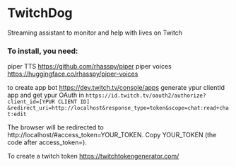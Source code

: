 # TwitchDog
 Streaming assistant to monitor and help with lives on Twitch

### To install, you need:
piper   TTS    https://github.com/rhasspy/piper
piper voices        https://huggingface.co/rhasspy/piper-voices

to create app bot   https://dev.twitch.tv/console/apps
generate ypur clientId app and get ypur OAuth in    `https://id.twitch.tv/oauth2/authorize?client_id=[YPUR CLIENT ID]
&redirect_uri=http://localhost&response_type=token&scope=chat:read+chat:edit`

The browser will be redirected to http://localhost/#access_token=YOUR_TOKEN.
Copy YOUR_TOKEN (the code after access_token=).

To create a twitch token        https://twitchtokengenerator.com/

